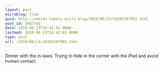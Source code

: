 ```yaml
---
layout: post
microblog: true
guid: http://vmstan-tweets.micro.blog/2010/06/13/16102367982.html
post_id: 3047745
date: 2010-06-13T16:42:01-0600
lastmod: 2010-06-13T16:42:01-0600
type: post
url: /2010/06/13/16102367982.html
---
```

Dinner with the in-laws. Trying to hide in the corner with the iPad and avoid human contact.
